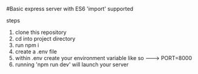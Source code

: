 #Basic express server with ES6 'import' supported

steps

1. clone this repository
2. cd into project directory
3. run npm i
4. create a .env file
5. within .env create your environment variable like so ---> PORT=8000
6. running 'npm run dev' will launch your server
